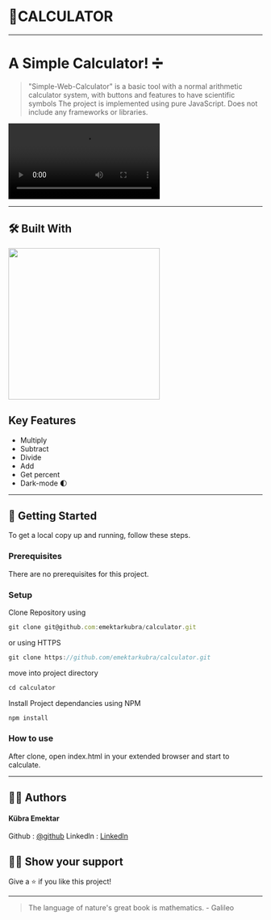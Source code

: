 # 🌟CALCULATOR

***

#  A Simple Calculator! ➗

> "Simple-Web-Calculator" is a basic tool with a normal arithmetic calculator system, with buttons and features to have scientific symbols The project is implemented using pure JavaScript. Does not include any frameworks or libraries.


<video src="https://github.com/emektarkubra/calculator/assets/124355274/e9dacee8-c4f8-420d-a52b-1a8e8f23a71b" controls="controls" >
</video>

***

## 🛠️ Built With

<img src = "https://user-images.githubusercontent.com/114678694/193994738-32684660-7d82-48d5-8f5d-1f428fda1853.svg" width="300px">


##  Key Features
* Multiply 
* Subtract 
* Divide 
* Add 
* Get percent 
* Dark-mode 🌓

***

## 🚀 Getting Started

To get a local copy up and running, follow these steps.

### Prerequisites
There are no prerequisites for this project.

### Setup
Clone Repository using

```javascript
git clone git@github.com:emektarkubra/calculator.git
```

or using HTTPS

```javascript
git clone https://github.com/emektarkubra/calculator.git
```

move into project directory

```javascript
cd calculator
```

Install Project dependancies using NPM

```javascript
npm install
```

### How to use
After clone, open index.html in your extended browser and start to calculate.

***
## 👷‍♀️ Authors
#### Kübra Emektar
Github : [@github](https://github.com/emektarkubra) 
Linkedln : [Linkedln](https://www.linkedin.com/in/kübra-emektar-184103267/)

## 🙋‍♀️ Show your support

Give a ⭐️ if you like this project!

***


> The language of nature's great book is mathematics. - Galileo 